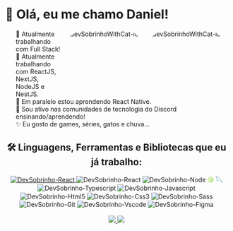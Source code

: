<div style="display: inline_block">
  <h1>
    👋 Olá, eu me chamo Daniel!

  </h1>
   <img
      align="right"
      alt="devSobrinhoWithCat-icon"
      height="150"
      style="border-radius: 50px"
      src="https://media.tenor.com/GOj9ZF_-ZOcAAAAM/cat.gif"
    >
    <img
      align="right"
      alt="devSobrinhoWithCat-icon"
      height="150"
      style="border-radius: 50px"
      src="https://i.ibb.co/SBvd30g/bibi.jpg"
    >

  <ul style="list-style-type: none; margin: 0">
    <li>💼 Atualmente trabalhando com Full Stack!</li>
    <li>🚀 Atualmente trabalhando com ReactJS, NextJS, NodeJS e NestJS.</li>
    <li>🌱 Em paralelo estou aprendendo React Native.</li>
    <li>
      💬 Sou ativo nas comunidades de tecnologia do Discord ensinando/aprendendo!
    </li>
    <li>✨ Eu gosto de games, séries, gatos e chuva...</li>
  </ul>

  <div align="center">
    <h2>🛠️ Linguagens, Ferramentas e Bibliotecas que eu já trabalho:</h2>
    <!-- NextJs -->
    <a href="https://nextjs.org/">
    <img
      align="center"
      src="https://static-00.iconduck.com/assets.00/next-js-icon-512x512-zuauazrk.png"
      width="3%"
      height="auto"
      alt="DevSobrinho-React"
    >
    </a>
    <!-- react -->
    <img
      align="center"
      src="https://cdn.jsdelivr.net/gh/devicons/devicon/icons/react/react-original.svg"
      width="3%"
      height="auto"
      alt="DevSobrinho-React"
    >
    <!-- NestJs -->
    <img
      align="center"
      src="https://user-images.githubusercontent.com/13108166/32161516-25ee8a3c-bd56-11e7-9d49-76faed577e1a.png"
      width="3%"
      height="auto"
      alt="DevSobrinho-Node"
    >
    <!-- node -->
    <img
      align="center"
      src="https://raw.githubusercontent.com/devicons/devicon/master/icons/nodejs/nodejs-plain.svg"
      width="3%"
      height="auto"
      alt="DevSobrinho-Node"
    >
    <!-- mysql -->
    <img
      align="center"
      src="https://raw.githubusercontent.com/devicons/devicon/master/icons/mysql/mysql-plain.svg"
      width="3%"
      height="auto"
      alt="DevSobrinho-Mysql"
    >
    <!-- typescript -->
    <img
      align="center"
      src="https://cdn.jsdelivr.net/gh/devicons/devicon/icons/typescript/typescript-original.svg"
      width="3%"
      height="auto"
      alt="DevSobrinho-Typescript"
    >
    <!-- javascript -->
    <img
      align="center"
      src="https://cdn.jsdelivr.net/gh/devicons/devicon/icons/javascript/javascript-original.svg"
      width="3%"
      height="auto"
      alt="DevSobrinho-Javascript"
    >
    <!-- html 5 -->
    <img
      align="center"
      src="https://cdn.jsdelivr.net/gh/devicons/devicon/icons/html5/html5-original.svg"
      width="3%"
      height="auto"
      alt="DevSobrinho-Html5"
    >
    <!-- css 3 -->
    <img
      align="center"
      align="center"
      src="https://cdn.jsdelivr.net/gh/devicons/devicon/icons/css3/css3-original.svg"
      width="3%"
      height="auto"
      alt="DevSobrinho-Css3"
    >
    <!-- sass -->
    <img
      align="center"
      src="https://cdn.jsdelivr.net/gh/devicons/devicon/icons/sass/sass-original.svg"
      width="3%"
      height="auto"
      alt="DevSobrinho-Sass"
    >
    <!-- git -->
    <img
      align="center"
      src="https://cdn.jsdelivr.net/gh/devicons/devicon/icons/git/git-original.svg"
      width="3%"
      height="auto"
      alt="DevSobrinho-Git"
    >
    <!-- vscode -->
    <img
      align="center"
      src="https://cdn.jsdelivr.net/gh/devicons/devicon/icons/vscode/vscode-original.svg"
      width="3%"
      height="auto"
      alt="DevSobrinho-Vscode"
    >
    <!-- figma -->
    <img
      align="center"
      src="https://cdn.jsdelivr.net/gh/devicons/devicon/icons/figma/figma-original.svg"
      width="3%"
      height="auto"
      alt="DevSobrinho-Figma"
    >
  </div>
</div>

<br />

<div align="center">
  <a href="https://github.com/devSobrinho">
    <img
      height="188em"
      src="https://github-readme-stats.vercel.app/api?username=devSobrinho&show_icons=true&theme=monokai&include_all_commits=true&count_private=true"
    >
    <img
      height="188em"
      src="https://github-readme-stats.vercel.app/api/top-langs/?username=devsobrinho&layout=compact&langs_count=7&theme=monokai"
    >
  </a>
</div>
